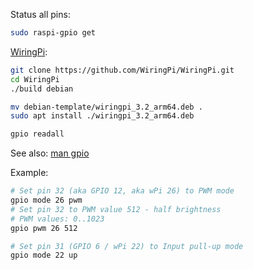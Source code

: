 
Status all pins:

```bash
sudo raspi-gpio get
```


[WiringPi](https://github.com/WiringPi/WiringPi):

```bash
git clone https://github.com/WiringPi/WiringPi.git
cd WiringPi
./build debian

mv debian-template/wiringpi_3.2_arm64.deb .
sudo apt install ./wiringpi_3.2_arm64.deb

gpio readall
```


See also: [man gpio](https://github.com/WiringPi/WiringPi/blob/master/gpio/gpio.1)


Example:

```bash
# Set pin 32 (aka GPIO 12, aka wPi 26) to PWM mode
gpio mode 26 pwm
# Set pin 32 to PWM value 512 - half brightness
# PWM values: 0..1023
gpio pwm 26 512

# Set pin 31 (GPIO 6 / wPi 22) to Input pull-up mode
gpio mode 22 up
```

